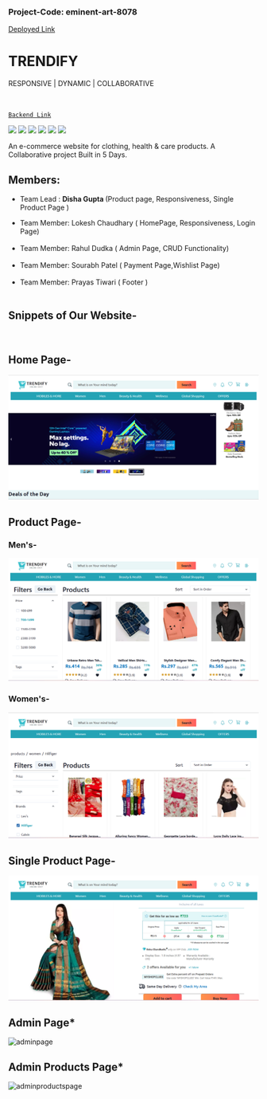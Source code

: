 ### Project-Code: eminent-art-8078

<a href="https://trendifies.vercel.app/" >Deployed Link</a>

# TRENDIFY

<p> RESPONSIVE  |  DYNAMIC | COLLABORATIVE </p>

<br>

<a href="https://erin-dizzy-clam.cyclic.app/trendify/users">`Backend Link`</a>

<div display='flex'>
<img src='https://img.shields.io/badge/JavaScript-323330?style=for-the-badge&logo=javascript&logoColor=F7DF1E' />
<img src='https://img.shields.io/badge/React-20232A?style=for-the-badge&logo=react&logoColor=61DAFB' />
<img src='https://img.shields.io/badge/Redux-593D88?style=for-the-badge&logo=redux&logoColor=white' />
<img src='https://img.shields.io/badge/CSS3-1572B6?style=for-the-badge&logo=css3&logoColor=white' />
<img src='https://img.shields.io/badge/Material%20UI-007FFF?style=for-the-badge&logo=mui&logoColor=white' />
<img src='https://img.shields.io/badge/Chakra--UI-319795?style=for-the-badge&logo=chakra-ui&logoColor=white' />
<!-- <img src='' />
   </div> -->

An e-commerce website for clothing, health & care products. A Collaborative project Built in 5 Days.

## Members:

- Team Lead : <strong> Disha Gupta </strong>
  (Product page, Responsiveness, Single Product Page )

<ul>
<li> Team Member: Lokesh Chaudhary ( HomePage, Responsiveness, Login Page) </li>
<br />
<li> Team Member: Rahul Dudka ( Admin Page, CRUD Functionality) </li>
<br />
<li> Team Member: Sourabh Patel ( Payment Page,Wishlist Page) </li>
<br />
<li> Team Member: Prayas Tiwari ( Footer ) </li>
<br />

</ul>

## Snippets of Our Website-

<br/>

## Home Page-

<img  src='./src/Assests/homepage.png' alt='homepage' />

<br/>

## Product Page-

### Men's-

<img  src='./src/Assests/menpage.png' alt='homepage' />

<br/>

### Women's-

<img  src='./src/Assests/womenpage.png' alt='homepage' />

<br/>

## Single Product Page-

<img  src='./src/Assests/singlecartpage.png' alt='homepage' />
<br/>

## Admin Page\*

![adminpage](https://user-images.githubusercontent.com/90616584/229440683-0a088c33-946d-4809-9a46-3e4c1e56bfc1.jpg)

## Admin Products Page\*

![adminproductspage](https://user-images.githubusercontent.com/90616584/229441217-6377a096-321a-469a-96bb-0fdcf941eb6f.jpg)
